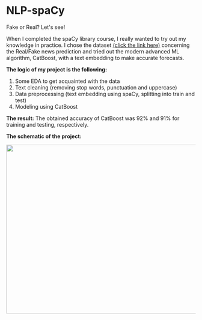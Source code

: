 # NLP-spaCy
Fake or Real? Let's see!

When I completed the spaCy library course, I really wanted to try out my knowledge in practice. I chose the dataset [(click the link here)](https://www.kaggle.com/datasets/rajatkumar30/fake-news)
concerning the Real/Fake news prediction and tried out the modern advanced ML algorithm, CatBoost, with a text embedding to make accurate forecasts. 

**The logic of my project is the following:**
1.	Some EDA to get acquainted with the data
2.	Text cleaning (removing stop words, punctuation and uppercase)
3.	Data preprocessing (text embedding using spaCy, splitting into train and test)
4.	Modeling using CatBoost

**The result:**
The obtained accuracy of CatBoost was 92% and 91% for training and testing, respectively. 

**The schematic of the project:**

<image src="https://github.com/AlexeiRozhenko/NLP-spaCy/assets/136263079/b0e51c2a-aa8f-47e2-9ade-90dff9277ac9" width="800" height="450">
